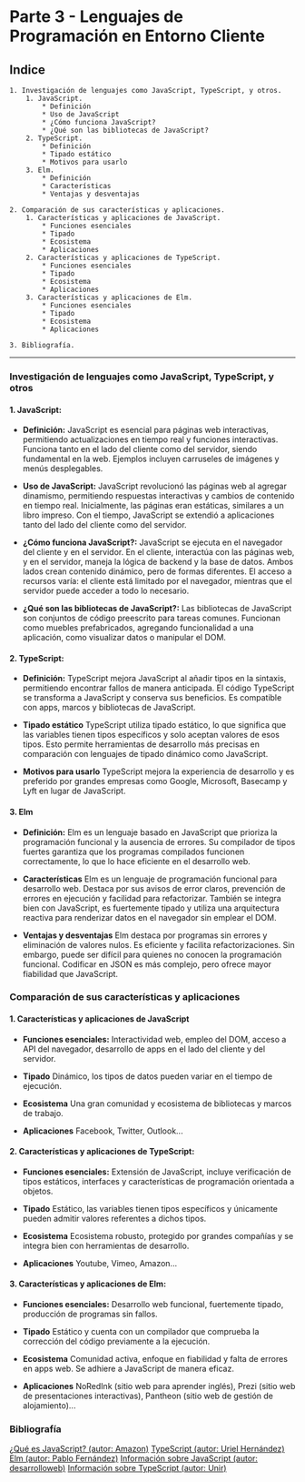 # Parte 3 - Lenguajes de Programación en Entorno Cliente

## Indice

    1. Investigación de lenguajes como JavaScript, TypeScript, y otros.
        1. JavaScript.
            * Definición
            * Uso de JavaScript
            * ¿Cómo funciona JavaScript?
            * ¿Qué son las bibliotecas de JavaScript?
        2. TypeScript.
            * Definición
            * Tipado estático
            * Motivos para usarlo
        3. Elm.
            * Definición
            * Características
            * Ventajas y desventajas

    2. Comparación de sus características y aplicaciones.
        1. Características y aplicaciones de JavaScript.
            * Funciones esenciales
            * Tipado
            * Ecosistema
            * Aplicaciones
        2. Características y aplicaciones de TypeScript.
            * Funciones esenciales
            * Tipado
            * Ecosistema
            * Aplicaciones
        3. Características y aplicaciones de Elm.
            * Funciones esenciales
            * Tipado
            * Ecosistema
            * Aplicaciones

    3. Bibliografía.

---

### Investigación de lenguajes como JavaScript, TypeScript, y otros

#### 1. **JavaScript:**

* **Definición:** JavaScript es esencial para páginas web interactivas, permitiendo actualizaciones en tiempo real y funciones interactivas. Funciona tanto en el lado del cliente como del servidor, siendo fundamental en la web. Ejemplos incluyen carruseles de imágenes y menús desplegables.

* **Uso de JavaScript:** JavaScript revolucionó las páginas web al agregar dinamismo, permitiendo respuestas interactivas y cambios de contenido en tiempo real. Inicialmente, las páginas eran estáticas, similares a un libro impreso. Con el tiempo, JavaScript se extendió a aplicaciones tanto del lado del cliente como del servidor.

* **¿Cómo funciona JavaScript?:** JavaScript se ejecuta en el navegador del cliente y en el servidor. En el cliente, interactúa con las páginas web, y en el servidor, maneja la lógica de backend y la base de datos. Ambos lados crean contenido dinámico, pero de formas diferentes. El acceso a recursos varía: el cliente está limitado por el navegador, mientras que el servidor puede acceder a todo lo necesario.

* **¿Qué son las bibliotecas de JavaScript?:** Las bibliotecas de JavaScript son conjuntos de código preescrito para tareas comunes. Funcionan como muebles prefabricados, agregando funcionalidad a una aplicación, como visualizar datos o manipular el DOM.

#### 2. **TypeScript:**

* **Definición:** TypeScript mejora JavaScript al añadir tipos en la sintaxis, permitiendo encontrar fallos de manera anticipada. El código TypeScript se transforma a JavaScript y conserva sus beneficios. Es compatible con apps, marcos y bibliotecas de JavaScript.

* **Tipado estático** TypeScript utiliza tipado estático, lo que significa que las variables tienen tipos específicos y solo aceptan valores de esos tipos. Esto permite herramientas de desarrollo más precisas en comparación con lenguajes de tipado dinámico como JavaScript.

* **Motivos para usarlo** TypeScript mejora la experiencia de desarrollo y es preferido por grandes empresas como Google, Microsoft, Basecamp y Lyft en lugar de JavaScript.

#### 3. **Elm**

* **Definición:** Elm es un lenguaje basado en JavaScript que prioriza la programación funcional y la ausencia de errores. Su compilador de tipos fuertes garantiza que los programas compilados funcionen correctamente, lo que lo hace eficiente en el desarrollo web.

* **Características** Elm es un lenguaje de programación funcional para desarrollo web. Destaca por sus avisos de error claros, prevención de errores en ejecución y facilidad para refactorizar. También se integra bien con JavaScript, es fuertemente tipado y utiliza una arquitectura reactiva para renderizar datos en el navegador sin emplear el DOM.

* **Ventajas y desventajas** Elm destaca por programas sin errores y eliminación de valores nulos. Es eficiente y facilita refactorizaciones. Sin embargo, puede ser difícil para quienes no conocen la programación funcional. Codificar en JSON es más complejo, pero ofrece mayor fiabilidad que JavaScript.

### Comparación de sus características y aplicaciones

#### 1. **Características y aplicaciones de JavaScript**

* **Funciones esenciales:** Interactividad web, empleo del DOM, acceso a API del navegador, desarrollo de apps en el lado del cliente y del servidor.

* **Tipado** Dinámico, los tipos de datos pueden variar en el tiempo de ejecución.

* **Ecosistema** Una gran comunidad y ecosistema de bibliotecas y marcos de trabajo.

* **Aplicaciones** Facebook, Twitter, Outlook...

#### 2. **Características y aplicaciones de TypeScript:**

* **Funciones esenciales:** Extensión de JavaScript, incluye verificación de tipos estáticos, interfaces y características de programación orientada a objetos.

* **Tipado** Estático, las variables tienen tipos específicos y únicamente pueden admitir valores referentes a dichos tipos.

* **Ecosistema** Ecosistema robusto, protegido por grandes compañías y se integra bien con herramientas de desarrollo.

* **Aplicaciones** Youtube, Vimeo, Amazon...

#### 3. **Características y aplicaciones de Elm:**

* **Funciones esenciales:** Desarrollo web funcional, fuertemente tipado, producción de programas sin fallos.

* **Tipado** Estático y cuenta con un compilador que comprueba la corrección del código previamente a la ejecución.

* **Ecosistema** Comunidad activa, enfoque en fiabilidad y falta de errores en apps web. Se adhiere a JavaScript de manera eficaz.

* **Aplicaciones** NoRedInk (sitio web para aprender inglés), Prezi (sitio web de presentaciones interactivas), Pantheon (sitio web de gestión de alojamiento)...

### Bibliografía

[¿Qué es JavaScript? (autor: Amazon)](https://aws.amazon.com/es/what-is/javascript/)
[TypeScript (autor: Uriel Hernández)](https://codigofacilito.com/articulos/typescript)
[Elm (autor: Pablo Fernández)](https://openwebinars.net/blog/caracteristicas-y-ventajas-del-lenguaje-elm/#caracter%C3%ADsticas-del-lenguaje-elm)
[Información sobre JavaScript (autor: desarrolloweb)](https://desarrolloweb.com/home/javascript)
[Información sobre TypeScript (autor: Unir)](https://www.unir.net/ingenieria/revista/que-es-typescript/#:~:text=Con%20TypeScript%20podemos%20crear%20desde,%2C%20Facebook%2C%20Twitter%20o%20Amazon.)
